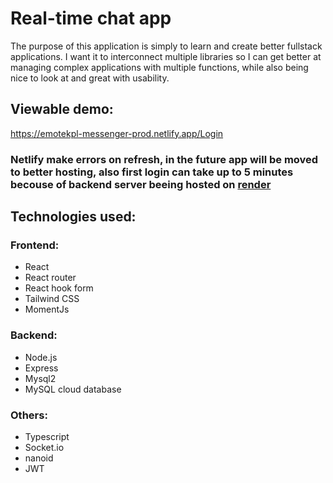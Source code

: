 # Real-time chat app

The purpose of this application is simply to learn and create better fullstack applications.
I want it to interconnect multiple libraries so I can get better at managing complex applications with multiple functions,
while also being nice to look at and great with usability.

## Viewable demo:
https://emotekpl-messenger-prod.netlify.app/Login
### Netlify make errors on refresh, in the future app will be moved to better hosting, also first login can take up to 5 minutes becouse of backend server beeing hosted on [render](https://render.com/)

## Technologies used:

### Frontend:

- React
- React router
- React hook form
- Tailwind CSS
- MomentJs

### Backend:

- Node.js
- Express
- Mysql2
- MySQL cloud database

### Others:

- Typescript
- Socket.io
- nanoid
- JWT
